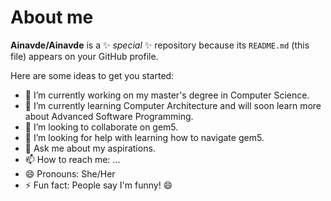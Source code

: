 # About me

**Ainavde/Ainavde** is a ✨ _special_ ✨ repository because its `README.md` (this file) appears on your GitHub profile.

Here are some ideas to get you started:

- 🔭 I’m currently working on my master's degree in Computer Science.
- 🌱 I’m currently learning Computer Architecture and will soon learn more about Advanced Software Programming.
- 👯 I’m looking to collaborate on gem5.
- 🤔 I’m looking for help with learning how to navigate gem5.
- 💬 Ask me about my aspirations.
- 📫 How to reach me: ...
- 😄 Pronouns: She/Her
- ⚡ Fun fact: People say I'm funny! 😄
